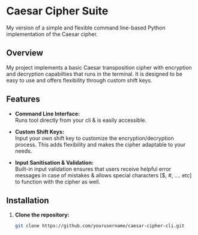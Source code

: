 # Caesar Cipher Suite

My version of a simple and flexible command line-based Python implementation of the Caesar cipher.

## Overview

My project implements a basic Caesar transposition cipher with encryption and decryption capabilties that runs in the terminal. It is designed to be easy to use and offers flexibility through custom shift keys. 

## Features

- **Command Line Interface:**  
  Runs tool directly from your cli & is easily accessible.

- **Custom Shift Keys:**  
  Input your own shift key to customize the encryption/decryption process. This adds flexibility and makes the cipher adaptable to your     needs.

- **Input Sanitisation & Validation:**  
  Built-in input validation ensures that users receive helpful error messages in case of mistakes & allows special characters [$, #, .... etc] to function with the cipher as well.

## Installation

1. **Clone the repository:**
   ```bash
   git clone https://github.com/yourusername/caesar-cipher-cli.git
